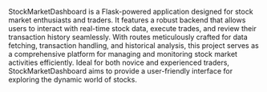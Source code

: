 StockMarketDashboard is a Flask-powered application designed for stock market enthusiasts and traders. It features a robust backend that allows users to interact with real-time stock data, execute trades, and review their transaction history seamlessly. With routes meticulously crafted for data fetching, transaction handling, and historical analysis, this project serves as a comprehensive platform for managing and monitoring stock market activities efficiently. Ideal for both novice and experienced traders, StockMarketDashboard aims to provide a user-friendly interface for exploring the dynamic world of stocks.